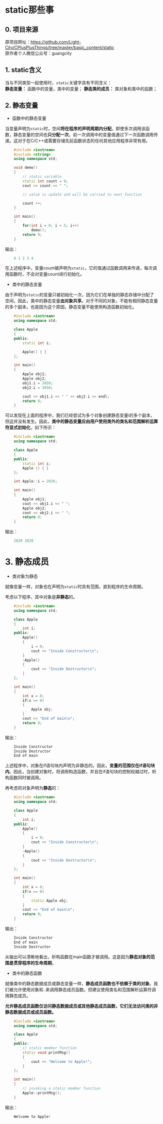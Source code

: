 # static那些事

## 0. 项目来源

原项目网址：<https://github.com/Light-City/CPlusPlusThings/tree/master/basic_content/static>  
原作者个人微信公众号：guangcity

## 1. static含义

当与不同类型一起使用时，`static`关键字具有不同含义：  
__静态变量：__ 函数中的变量，类中的变量；
__静态类的成员：__ 类对象和类中的函数；

## 2. 静态变量

- 函数中的静态变量
  
当变量声明为`static`时，空间**将在程序的声明周期内分配**。即使多次调用该函数，静态变量的空间也**只分配一次**，前一次调用中的变量值通过下一次函数调用传递。这对于在C/C++或需要存储先前函数状态的任何其他应用程序非常有用。

```C++
    #include <iostream>
    #include <string>
    using namespace std;

    void demo()
    {
        // static variable
        static int count = 0;
        cout << count << " ";

        // value is update and will be carried to next function

        count ++;
    }

    int main()
    {
        for(int i = 0; i < 5; i++)
            demo();
        return 0;
    }
```

输出：

```C++
    0 1 2 3 4
```

在上述程序中，变量count被声明为`static`，它的值通过函数调用来传递，每次调用函数时，不会对变量count进行初始化。

- 类中的静态变量

由于声明为`static`的变量只被初始化一次，因为它们在单独的静态存储中分配了空间，因此，类中的静态变量**由对象共享**。对于不同的对象，不能有相同静态变量的多个副本。也是因为这个原因，静态变量不能使用构造函数初始化。

```C++
    #include <iostream>
    using namespace std;

    class Apple
    {
    public:
        static int i;

        Apple() { }
    };

    int main()
    {
        Apple obj1;
        Apple obj2;
        obj1.i = 2020;
        obj2.i = 3030;

        cout << obj1.i << " " << obj2.i << endl;
        return 0;
    }
```

可以发现在上面的程序中，我们已经尝试为多个对象创建静态变量i的多个副本，但这并没有发生。因此，**类中的静态变量应由用户使用类外的类名和范围解析运算符显式初始化**，如下所示：

```C++
    #include <iostream>
    using namespace std;

    class Apple
    {
    public:
        static int i;
        Apple () { }
    };

    int Apple::i = 2020;

    int main()
    {
        Apple obj1;
        cout << obj1.i << " ";
        Apple obj2;
        cout << obj2.i << " ";
        return 0;
    }
```

输出：

```C++
    2020 2020
```

# 3. 静态成员

- 类对象为静态

就像变量一样，对象也在声明为`static`时具有范围，直到程序的生命周期。  

考虑以下程序，其中对象是**非静态**的。  

```C++
    #include <iostream>
    using namespace std;

    class Apple
    {
        int i;
    public:
        Apple()
        {
            i = 0;
            cout << "Inside Constructor\n";
        }
        ~Apple()
        {
            cout << "Inside Destructor\n";
        }
    };

    int main()
    {
        int x = 0;
        if(x == 0)
        {
            Apple obj;
        }
        cout << "End of main\n";
        return 0;
    }
```

输出：

```C++
    Inside Constructor
    Inside Destructor
    End of main
```

上述程序中，对象在if语句块内声明为非静态的。因此，**变量的范围仅在if语句块内**。因此，当创建对象时，将调用构造函数，并且在if语句块的控制权越过时，析构函数同时被调用。

再考虑将对象声明为**静态**的：

```C++
    #include <iostream>
    using namespace std;

    class Apple
    {
        int i;
    public:
        Apple()
        {
            i = 0;
            cout << "Inside Constructor\n";
        }
        ~Apple()
        {
            cout << "Inside Destructor\n";
        }
    };

    int main()
    {
        int x = 0;
        if(x == 0)
        {
            static Apple obj;
        }
        cout << "End of main\n";
        return 0;
    }
```

输出：

```C++
    Inside Constructor
    End of main
    Inside Destructor
```

从输出可以清晰地看出，析构函数在main函数才被调用。这是因为**静态对象的范围是贯穿程序的生命周期**。

- 类中的静态函数

就像类中的静态数据成员或静态变量一样，**静态成员函数也不依赖于类的对象**。我们被允许使用对象和`.`来调用静态成员函数。但建议使用类名和范围解析运算符调用静态成员。

**允许静态成员函数仅访问静态数据成员或其他静态成员函数，它们无法访问类的非静态数据成员或成员函数。**

```C++
    #include <iostream>
    using namespace std;

    class Apple
    {
    public:
        // static member function 
        static void printMsg()
        {
            cout << "Welcome to Apple!";
        }
    };

    int main()
    {
        // invoking a static member function 
        Apple::printMsg();
    }
```

输出：

```C++
    Welcome to Apple!
```